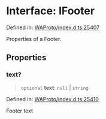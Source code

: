 # Interface: IFooter

Defined in: [WAProto/index.d.ts:25407](https://github.com/Fokusdotid/bail/blob/0fe6346a5ff68a74eb71890335c982b44e2da604/WAProto/index.d.ts#L25407)

Properties of a Footer.

## Properties

### text?

> `optional` **text**: `null` \| `string`

Defined in: [WAProto/index.d.ts:25410](https://github.com/Fokusdotid/bail/blob/0fe6346a5ff68a74eb71890335c982b44e2da604/WAProto/index.d.ts#L25410)

Footer text
